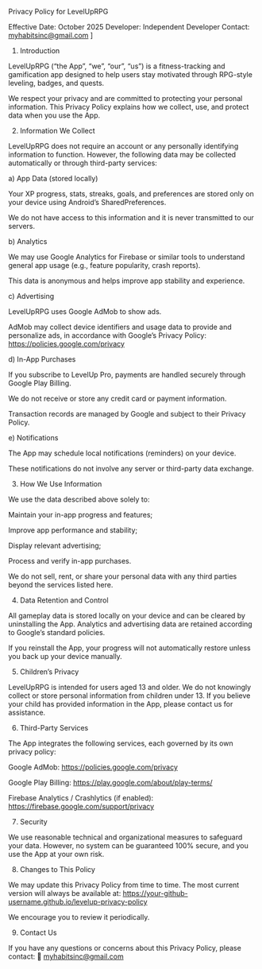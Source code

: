Privacy Policy for LevelUpRPG

Effective Date: October 2025
Developer: Independent Developer
Contact: myhabitsinc@gmail.com
]

1. Introduction

LevelUpRPG (“the App”, “we”, “our”, “us”) is a fitness-tracking and gamification app designed to help users stay motivated through RPG-style leveling, badges, and quests.

We respect your privacy and are committed to protecting your personal information.
This Privacy Policy explains how we collect, use, and protect data when you use the App.

2. Information We Collect

LevelUpRPG does not require an account or any personally identifying information to function.
However, the following data may be collected automatically or through third-party services:

a) App Data (stored locally)

Your XP progress, stats, streaks, goals, and preferences are stored only on your device using Android’s SharedPreferences.

We do not have access to this information and it is never transmitted to our servers.

b) Analytics

We may use Google Analytics for Firebase or similar tools to understand general app usage (e.g., feature popularity, crash reports).

This data is anonymous and helps improve app stability and experience.

c) Advertising

LevelUpRPG uses Google AdMob to show ads.

AdMob may collect device identifiers and usage data to provide and personalize ads, in accordance with Google’s Privacy Policy:
https://policies.google.com/privacy

d) In-App Purchases

If you subscribe to LevelUp Pro, payments are handled securely through Google Play Billing.

We do not receive or store any credit card or payment information.

Transaction records are managed by Google and subject to their Privacy Policy.

e) Notifications

The App may schedule local notifications (reminders) on your device.

These notifications do not involve any server or third-party data exchange.

3. How We Use Information

We use the data described above solely to:

Maintain your in-app progress and features;

Improve app performance and stability;

Display relevant advertising;

Process and verify in-app purchases.

We do not sell, rent, or share your personal data with any third parties beyond the services listed here.

4. Data Retention and Control

All gameplay data is stored locally on your device and can be cleared by uninstalling the App.
Analytics and advertising data are retained according to Google’s standard policies.

If you reinstall the App, your progress will not automatically restore unless you back up your device manually.

5. Children’s Privacy

LevelUpRPG is intended for users aged 13 and older.
We do not knowingly collect or store personal information from children under 13.
If you believe your child has provided information in the App, please contact us for assistance.

6. Third-Party Services

The App integrates the following services, each governed by its own privacy policy:

Google AdMob: https://policies.google.com/privacy

Google Play Billing: https://play.google.com/about/play-terms/

Firebase Analytics / Crashlytics (if enabled): https://firebase.google.com/support/privacy

7. Security

We use reasonable technical and organizational measures to safeguard your data.
However, no system can be guaranteed 100% secure, and you use the App at your own risk.

8. Changes to This Policy

We may update this Privacy Policy from time to time.
The most current version will always be available at:
https://your-github-username.github.io/levelup-privacy-policy

We encourage you to review it periodically.

9. Contact Us

If you have any questions or concerns about this Privacy Policy, please contact:
📧 myhabitsinc@gmail.com
